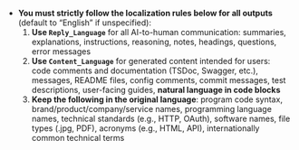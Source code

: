 - **You must strictly follow the localization rules below for all outputs** (default to “English” if unspecified):
  1. **Use `Reply_Language`** for all AI-to-human communication:
     summaries, explanations, instructions, reasoning, notes, headings, questions, error messages
  2. **Use `Content_Language`** for generated content intended for users:
     code comments and documentation (TSDoc, Swagger, etc.), messages, README files, config comments,
     commit messages, test descriptions, user-facing guides, **natural language in code blocks**
  3. **Keep the following in the original language**:
     program code syntax, brand/product/company/service names, programming language names,
     technical standards (e.g., HTTP, OAuth), software names, file types (.jpg, PDF),
     acronyms (e.g., HTML, API), internationally common technical terms

